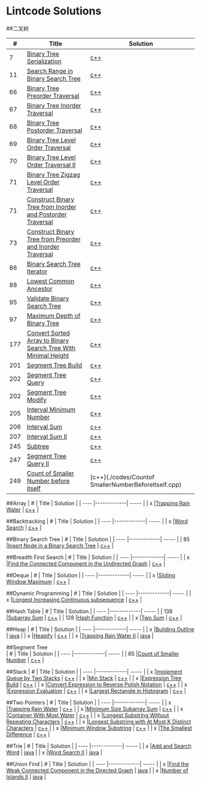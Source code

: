 Lintcode Solutions
===

##二叉树

| #    | Title       | Solution  | 
| ---- |-------------| -----     |
| 7    |[Binary Tree Serialization](http://www.lintcode.com/en/problem/binary-tree-serialization/) | [c++](./codes/BinaryTreeSerialization.cpp) |
| 11    |[Search Range in Binary Search Tree](http://www.lintcode.com/en/problem/search-range-in-binary-search-tree/) | [c++](./codes/SearchRangeinBinarySearchTree.cpp) |
| 66    |[Binary Tree Preorder Traversal](http://www.lintcode.com/en/problem/binary-tree-preorder-traversal/) | [c++](./codes/BinaryTreePreorderTraversal.cpp) |
| 67    |[Binary Tree Inorder Traversal](http://www.lintcode.com/en/problem/binary-tree-inorder-traversal/) | [c++](./codes/BinaryTreeInorderTraversal.cpp) |
| 68    |[Binary Tree Postorder Traversal](http://www.lintcode.com/en/problem/binary-tree-postorder-traversal/) | [c++](./codes/BinaryTreePostorderTraversal.cpp) |
| 69    |[Binary Tree Level Order Traversal](http://www.lintcode.com/en/problem/binary-tree-level-order-traversal/) | [c++](./codes/BinaryTreeLevelOrderTraversal.cpp) |
| 70    |[Binary Tree Level Order Traversal II](http://www.lintcode.com/en/problem/binary-tree-level-order-traversal-ii/) | [c++](./codes/BinaryTreeLevelOrderTraversalII.cpp) |
| 71    |[Binary Tree Zigzag Level Order Traversal](http://www.lintcode.com/en/problem/binary-tree-zigzag-level-order-traversal/) | [c++](./codes/BinaryTreeZigzagLevelOrderTraversal.cpp) |
| 71    |[Construct Binary Tree from Inorder and Postorder Traversal](http://www.lintcode.com/en/problem/construct-binary-tree-from-inorder-and-postorder-traversal/) | [c++](./codes/ConstructBinaryTreefromInorderandPostorderTraversal.cpp) |
| 73    |[Construct Binary Tree from Preorder and Inorder Traversal](http://www.lintcode.com/en/problem/construct-binary-tree-from-preorder-and-inorder-traversal/) | [c++](./codes/ConstructBinaryTreefromPreorderandInorderTraversal.cpp) |
| 86    |[Binary Search Tree Iterator](http://www.lintcode.com/en/problem/binary-search-tree-iterator/) | [c++](./codes/BinarySearchTreeIterator.cpp) |
| 88    |[Lowest Common Ancestor](http://www.lintcode.com/en/problem/lowest-common-ancestor/) | [c++](./codes/LowestCommonAncestor.cpp) |
| 95    |[Validate Binary Search Tree](http://www.lintcode.com/en/problem/validate-binary-search-tree/) | [c++](./codes/ValidateBinarySearchTree.cpp) |
| 97    |[Maximum Depth of Binary Tree](http://www.lintcode.com/en/problem/maximum-depth-of-binary-tree/) | [c++](./codes/MaximumDepthofBinaryTree.cpp) |
| 177    |[Convert Sorted Array to Binary Search Tree With Minimal Height](http://www.lintcode.com/en/problem/convert-sorted-array-to-binary-search-tree-with-minimal-height/) | [c++](./codes/ConvertSortedArraytoBinarySearchTreeWithMinimalHeight.cpp) |
| 201    |[Segment Tree Build](http://www.lintcode.com/en/problem/segment-tree-build/) | [c++](./codes/SegmentTreeBuild.cpp) |
| 202    |[Segment Tree Query](http://www.lintcode.com/en/problem/segment-tree-query/) | [c++](./codes/SegmentTreeQuery.cpp) |
| 202    |[Segment Tree Modify](http://www.lintcode.com/en/problem/segment-tree-modify/) | [c++](./codes/SegmentTreeModify.cpp) |
| 205    |[Interval Minimum Number](http://www.lintcode.com/en/problem/interval-minimum-number/) | [c++](./codes/IntervalMinimumNumber.cpp) |
| 206    |[Interval Sum](http://www.lintcode.com/en/problem/interval-sum/) | [c++](./codes/IntervalSum.cpp) |
| 207    |[Interval Sum II](http://www.lintcode.com/en/problem/interval-sum-ii/) | [c++](./codes/IntervalSumII.cpp) |
| 245    |[Subtree](http://www.lintcode.com/en/problem/subtree/) | [c++](./codes/Subtree.cpp) |
| 247    |[Segment Tree Query II](http://www.lintcode.com/en/problem/segment-tree-query-ii/) | [c++](./codes/SegmentTreeQueryII.cpp) |
| 249    |[Count of Smaller Number before itself](http://www.lintcode.com/en/problem/count-of-smaller-number-before-itself/) | [c++](./codes/Countof SmallerNumberBeforeItself.cpp) |

##Array
| #    | Title       | Solution  | 
| ---- |-------------| -----     |
| x    |[Trapping Rain Water](http://www.lintcode.com/en/problem/trapping-rain-water/) | [c++](./codes/Trapping_Rain_Water.cpp) |

##Backtracking
| #    | Title       | Solution  | 
| ---- |-------------| -----     |
| x    |[Word Search](http://www.lintcode.com/en/problem/word-search/) | [c++](./codes/Word_Search.cpp) |


##Binary Search Tree 
| #    | Title       | Solution  | 
| ---- |-------------| -----     |
| 85    |[Insert Node in a Binary Search Tree](http://www.lintcode.com/en/problem/insert-node-in-a-binary-search-tree/) | [c++](./codes/InsertNodeinaBinarySearchTree.cpp) |

##Breadth First Search
| #    | Title       | Solution  | 
| ---- |-------------| -----     |
| x    |[Find the Connected Component in the Undirected Graph](http://www.lintcode.com/en/problem/find-the-connected-component-in-the-undirected-graph/) | [c++](./codes/Find_the_Connected_Component_in_the_Undirected_Graph.cpp) |

##Deque
| #    | Title       | Solution  | 
| ---- |-------------| -----     |
| x    |[Sliding Window Maximum](http://www.lintcode.com/en/problem/sliding-window-maximum/) | [c++](./codes/Sliding_Window_Maximum.cpp) |

##Dynamic Programming
| #    | Title       | Solution  | 
| ---- |-------------| -----     |
| x    |[Longest Increasing Continuous subsequence](http://www.lintcode.com/en/problem/longest-increasing-continuous-subsequence/) | [c++](./codes/Longest_Increasing_Continuous_subsequence.cpp) |

##Hash Table
| #    | Title       | Solution  | 
| ---- |-------------| -----     |
| 138  |[Subarray Sum](http://www.lintcode.com/en/problem/subarray-sum/) | [c++](./codes/SubarraySum.cpp) |
| 128  |[Hash Function](http://www.lintcode.com/en/problem/hash-function/) | [c++](./codes/HashFunction.cpp) |
| x  |[Two Sum](http://www.lintcode.com/en/problem/two-sum/) | [c++](./codes/Two_Sum.cpp) |


##Heap
| #    | Title       | Solution  | 
| ---- |-------------| -----     |
| x    |[Building Outline](http://www.lintcode.com/en/problem/building-outline/) | [java](./codes/Building_Outline.java) |
| x    |[Heapify](http://www.lintcode.com/en/problem/heapify/) | [c++](./codes/Heapify.cpp) |
| x    |[Trapping Rain Water II](http://www.lintcode.com/en/problem/trapping-rain-water-ii/) | [java](./codes/Trapping_Rain_Water_II.java) |

##Segment Tree  
| #    | Title       | Solution  | 
| ---- |-------------| -----     |
| 85    |[Count of Smaller Number](http://www.lintcode.com/en/problem/count-of-smaller-number/) | [c++](./codes/CountofSmallerNumber.cpp) |

##Stack
| #    | Title       | Solution  | 
| ---- |-------------| -----     |
| x    |[Implement Queue by Two Stacks](http://www.lintcode.com/en/problem/implement-queue-by-two-stacks/) | [c++](./codes/Implement_Queue_by_Two_Stacks.cpp) |
| x    |[Min Stack](http://www.lintcode.com/en/problem/min-stack/) | [c++](./codes/Min_Stack.cpp) |
| x    |[Expression Tree Build](http://www.lintcode.com/en/problem/expression-tree-build/#) | [c++](./codes/Expression_Tree_Build.cpp) |
| x    |[Convert Expression to Reverse Polish Notation](http://www.lintcode.com/en/problem/convert-expression-to-reverse-polish-notation/) | [c++](./codes/Convert_Expression_to_Reverse_Polish_Notation.cpp) |
| x    |[Expression Evaluation](http://www.lintcode.com/en/problem/expression-evaluation/) | [c++](./codes/Expression_Evaluation.cpp) |
| x    |[Largest Rectangle in Histogram](http://www.lintcode.com/en/problem/largest-rectangle-in-histogram/) | [c++](./codes/Largest_Rectangle_in_Histogram.cpp) |


##Two Pointers
| #    | Title       | Solution  | 
| ---- |-------------| -----     |
| x    |[Trapping Rain Water](http://www.lintcode.com/en/problem/trapping-rain-water/) | [c++](./codes/Trapping_Rain_Water.cpp) |
| x    |[Minimum Size Subarray Sum](http://www.lintcode.com/en/problem/minimum-size-subarray-sum/) | [c++](./codes/Minimum_Size_Subarray_Sum.cpp) |
| x    |[Container With Most Water](http://www.lintcode.com/en/problem/container-with-most-water/) | [c++](./codes/Container_With_Most_Water.cpp) |
| x    |[Longest Substring Without Repeating Characters](http://www.lintcode.com/en/problem/longest-substring-without-repeating-characters/) | [c++](./codes/Longest_Substring_Without_Repeating_Characters.cpp) |
| x    |[Longest Substring with At Most K Distinct Characters](http://www.lintcode.com/en/problem/longest-substring-with-at-most-k-distinct-characters/) | [c++](./codes/Longest_Substring_with_At_Most_K_Distinct_Characters.cpp) |
| x    |[Minimum Window Substring](http://www.lintcode.com/en/problem/minimum-window-substring/) | [c++](./codes/Minimum_Window_Substring.cpp) |
| x    |[The Smallest Difference](http://www.lintcode.com/en/problem/the-smallest-difference/) | [c++](./codes/The_Smallest_Difference.cpp) |


##Trie
| #    | Title       | Solution  | 
| ---- |-------------| -----     |
| x    |[Add and Search Word](http://www.lintcode.com/en/problem/add-and-search-word/) | [java](./codes/Add_and_Search_Word.java) |
| x    |[Word Search II](http://www.lintcode.com/en/problem/word-search-ii/) | [java](./codes/Word_Search_II.java) |


##Union Find
| #    | Title       | Solution  | 
| ---- |-------------| -----     |
| x  |[Find the Weak Connected Component in the Directed Graph](http://www.lintcode.com/en/problem/find-the-weak-connected-component-in-the-directed-graph/) | [java](./codes/Find_the_Weak_Connected_Component_in_the_Directed_Graph.java) |
| x  |[Number of Islands II](http://www.lintcode.com/en/problem/number-of-islands-ii/) | [java](./codes/Number_of_Islands_II.java) |

